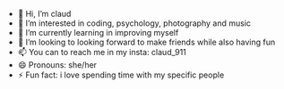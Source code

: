 - 👋 Hi, I’m claud
- 👀 I’m interested in coding, psychology, photography and music
- 🌱 I’m currently learning in improving myself
- 💞️ I’m looking to looking forward to make friends while also having fun
- 📫 You can to reach me in my insta: claud_911
- 😄 Pronouns: she/her
- ⚡ Fun fact: i love spending time with my specific people

<!---
claud-10/claud-10 is a ✨ special ✨ repository because its `README.md` (this file) appears on your GitHub profile.
You can click the Preview link to take a look at your changes.
--->
